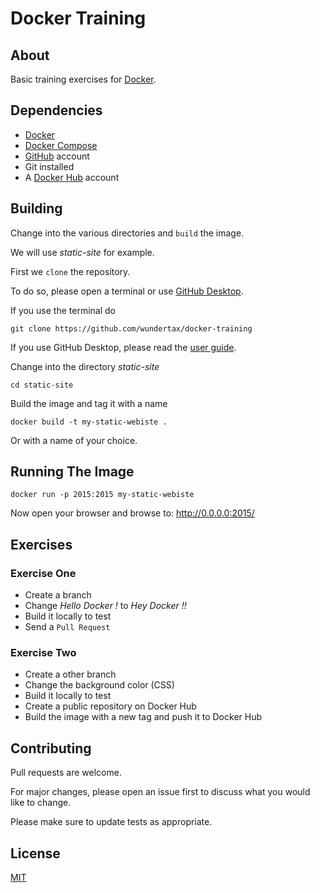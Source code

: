# Docker Training

## About

Basic training exercises for [Docker](https://docker.com).

## Dependencies

- [Docker](https://docker.com)
- [Docker Compose](https://docs.docker.com/compose/)
- [GitHub](https://github.com) account
- Git installed
- A [Docker Hub](https://hub.docker.com) account

## Building

Change into the various directories and ``build`` the image.

We will use *static-site* for example.

First we ``clone`` the repository.

To do so, please open a terminal or use [GitHub Desktop](https://desktop.github.com/).

If you use the terminal do

``` console
git clone https://github.com/wundertax/docker-training
```

If you use GitHub Desktop, please read the [user guide](https://help.github.com/desktop/guides/).

Change into the directory *static-site*

``` console
cd static-site
```

Build the image and tag it with a name

``` console
docker build -t my-static-webiste .
```

Or with a name of your choice.

## Running The Image

```console
docker run -p 2015:2015 my-static-webiste
```

Now open your browser and browse to: http://0.0.0.0:2015/

## Exercises

### Exercise One

- Create a branch
- Change *Hello Docker !* to *Hey Docker !!*
- Build it locally to test
- Send a ``Pull Request``

### Exercise Two

- Create a other branch
- Change the background color (CSS)
- Build it locally to test
- Create a public repository on Docker Hub
- Build the image with a new tag and push it to Docker Hub

## Contributing

Pull requests are welcome.

For major changes, please open an issue first to discuss what you would like to change.

Please make sure to update tests as appropriate.

## License

[MIT](https://choosealicense.com/licenses/mit/)
